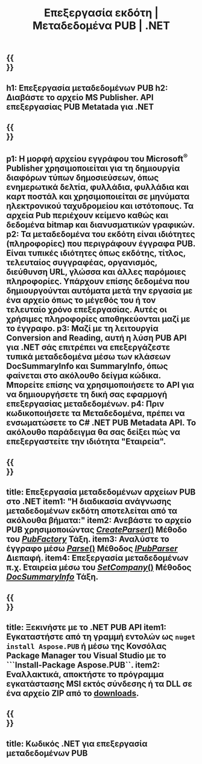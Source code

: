 ﻿---
translation: true
template: /_templates/metadata-net.md
title: Επεξεργασία εκδότη | Μεταδεδομένα PUB | .NET
description: Διαβάστε τα Μεταδεδομένα των αρχείων Publisher χρησιμοποιώντας τη λύση PUB .NET API μεταξύ πλατφορμών. Το On-premise .NET API σάς δίνει πρόσβαση στις ιδιότητες SummaryInfo και DocSummaryInfo.
url: /net/metadata/pub/
metakeywords: επεξεργασία μεταδεδομένων pub, μεταδεδομένα αρχείου pub C#, επεξεργαστής μεταδεδομένων εκδότη .net, ανάγνωση μεταδεδομένων αρχείου pub C#, ανάγνωση μεταδεδομένων pub .net
family: pub
platformtag: net
feature: metadata
aliases: /net/metadata/
---

{{<section banner>}}
---
h1: Επεξεργασία μεταδεδομένων PUB
h2: Διαβάστε το αρχείο MS Publisher. API επεξεργασίας PUB Metatada για .NET
---

{{<section overview>}}
---
p1: Η μορφή αρχείου εγγράφου του Microsoft<sup>®</sup> Publisher χρησιμοποιείται για τη δημιουργία διαφόρων τύπων δημοσιεύσεων, όπως ενημερωτικά δελτία, φυλλάδια, φυλλάδια και καρτ ποστάλ και χρησιμοποιείται σε μηνύματα ηλεκτρονικού ταχυδρομείου και ιστότοπους. Τα αρχεία Pub περιέχουν κείμενο καθώς και δεδομένα bitmap και διανυσματικών γραφικών.
p2: Τα μεταδεδομένα του εκδότη είναι ιδιότητες (πληροφορίες) που περιγράφουν έγγραφα PUB. Είναι τυπικές ιδιότητες όπως εκδότης, τίτλος, τελευταίος συγγραφέας, οργανισμός, διεύθυνση URL, γλώσσα και άλλες παρόμοιες πληροφορίες. Υπάρχουν επίσης δεδομένα που δημιουργούνται αυτόματα μετά την εργασία με ένα αρχείο όπως το μέγεθός του ή τον τελευταίο χρόνο επεξεργασίας. Αυτές οι χρήσιμες πληροφορίες αποθηκεύονται μαζί με το έγγραφο.
p3: Μαζί με τη λειτουργία Conversion and Reading, αυτή η λύση PUB API για .NET σάς επιτρέπει να επεξεργάζεστε τυπικά μεταδεδομένα μέσω των κλάσεων DocSummaryInfo και SummaryInfo, όπως φαίνεται στο ακόλουθο δείγμα κώδικα. Μπορείτε επίσης να χρησιμοποιήσετε το API για να δημιουργήσετε τη δική σας εφαρμογή επεξεργασίας μεταδεδομένων.
p4: Πριν κωδικοποιήσετε τα Μεταδεδομένα, πρέπει να ενσωματώσετε το C# .NET PUB Metadata API. Το ακόλουθο παράδειγμα θα σας δείξει πώς να επεξεργαστείτε την ιδιότητα "Εταιρεία".
---

{{<section feature1>}}
---
title: Επεξεργασία μεταδεδομένων αρχείων PUB στο .NET
item1: "Η διαδικασία ανάγνωσης μεταδεδομένων εκδότη αποτελείται από τα ακόλουθα βήματα:"
item2: Ανεβάστε το αρχείο PUB χρησιμοποιώντας [*CreateParser*()](https://reference.aspose.com/pub/net/aspose.pub/pubfactory//methods/createparser/index) Μέθοδο του [*PubFactory*](https://reference.aspose.com/pub/net/aspose.pub/pubfactory/) Τάξη.
item3: Αναλύστε το έγγραφο μέσω [*Parse*()](https://reference.aspose.com/pub/net/aspose.pub/ipubparser//methods/parse) Μέθοδος [*IPubParser*](https://reference.aspose.com/pub/net/aspose.pub/ipubparser/) Διεπαφή.
item4: Επεξεργασία μεταδεδομένων π.χ. Εταιρεία μέσω του [*SetCompany*()](https://reference.aspose.com/pub/net/aspose.pub/docsummaryinfo/methods/setcompany) Μέθοδος [*DocSummaryInfo*](https://reference.aspose.com/pub/net/aspose.pub/docsummaryinfo) Τάξη.
---

{{<section feature2>}}
---
title: Ξεκινήστε με το .NET PUB API
item1: Εγκαταστήστε από τη γραμμή εντολών ως ```nuget install Aspose.PUB``` ή μέσω της Κονσόλας Package Manager του Visual Studio με το ```Install-Package Aspose.PUB``.
item2: Εναλλακτικά, αποκτήστε το πρόγραμμα εγκατάστασης MSI εκτός σύνδεσης ή τα DLL σε ένα αρχείο ZIP από το [downloads](https://releases.aspose.com/pub/net/).
---

{{<section codeexample>}}
---
title: Κωδικός .NET για επεξεργασία μεταδεδομένων PUB
---